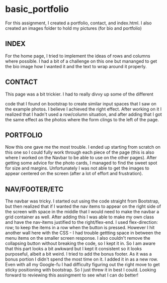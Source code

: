 # basic_portfolio

For this assignment, I created a portfolio, contact, and index.html.
I also created an images folder to hold my pictures (for bio and portfolio)

## INDEX
For the home page, I tried to implement the ideas of rows and columns where possible. I had a bit of a challenge on this one but mananged to get the bio image how I wanted it and the text to wrap around it properly. 

## CONTACT
This page was a bit trickier. I had to really divvy up some of the different <form> code that I found on bootstrap to create similar input spaces that I saw on the example photos. I believe I achieved the right effect. After working on it I realized that I hadn't used a row/column situation, and after adding that I got the same effect as the photos where the form clings to the left of the page. 

## PORTFOLIO
Now this one gave me the most trouble. I ended up starting from scratch on this one so I could fully work through each piece of the page (this is also where I worked on the Navbar to be able to use on the other pages). After getting some advice for the photo cards, I managed to find the sweet spot for size and margins. Unfortunately I was not able to get the images to appear centered on the screen (after a lot of effort and frustration).

## NAV/FOOTER/ETC
The navbar was tricky. I started out using the code straight from Bootstrap, but then realized that if I wanted the nav items to appear on the right side of the screen with space in the middle that I would need to make the navbar a grid container as well. After adding this I was able to make my own class and have the nav-items justified to the right/flex-end. I used flex-direction: row; to keep the items in a row when the button is pressed. However I hit another wall here with the CSS - I had trouble gettting space in between the menu items on the smaller screen response. I also couldn't remove the collapsing button without breaking the code, so I kept it in. So I am aware that this part looks a bit awkward but I kept it consistent so it looks purposeful, albeit a bit weird. 
I tried to add the bonus footer. As it was a bonus portion I didn't spend the most time on it. I added it in as a new row. Even with all my Google-fu I had difficulty figuring out the right move to get sticky positioning with bootstrap. So I just threw it in best I could. 
Looking forward to reviewing this assingment to see what I can do better! 
